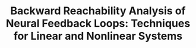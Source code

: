 ---
title: "Backward Reachability Analysis of Neural Feedback Loops: Techniques for Linear and Nonlinear Systems"
authors: "Nicholas Rober, Sydney M. Katz, Chelsea Sidrane, Esen Yel, Michael Everett, Mykel J. Kochenderfer, Jonathan P. How"
venue: "IEEE Open Journal of Control Systems (OJ-CSYS): Special Section: Formal Verification and Synthesis of Cyber-Physical Systems"
year: "2023"
status: "to appear"
arxiv: "https://arxiv.org/abs/2209.14076"
official_link: ""
doi: "10.1109/OJCSYS.2023.3265901"
volume: ""
number: ""
pages: ""
publisher: ""
month: "12"
address: ""
type: "journal"
school: ""
awards: ""
notes: ""
include_on_website: true
image: "rober22_ojcs.png"
links_to_code: "https://github.com/mit-acl/nn_robustness_analysis"
links_to_video: ""
collection: publications
permalink: /publication/2023-12-Rober22_OJCS.html
---